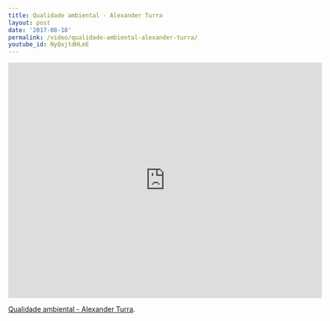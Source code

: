 ```yaml
---
title: Qualidade ambiental - Alexander Turra
layout: post
date: '2017-08-18'
permalink: /video/qualidade-ambiental-alexander-turra/
youtube_id: NyQxjtdHLeE
---
```


<div class="ratio ratio-16x9"><iframe allowfullscreen="" class="youtube-field-player" frameborder="0" height="480" id="youtube-field-player" src="https://www.youtube.com/embed/NyQxjtdHLeE?wmode=opaque" title="Qualidade ambiental - Alexander Turra" width="640"></iframe></div>

[Qualidade ambiental - Alexander Turra](https://www.youtube.com/watch?v=NyQxjtdHLeE).